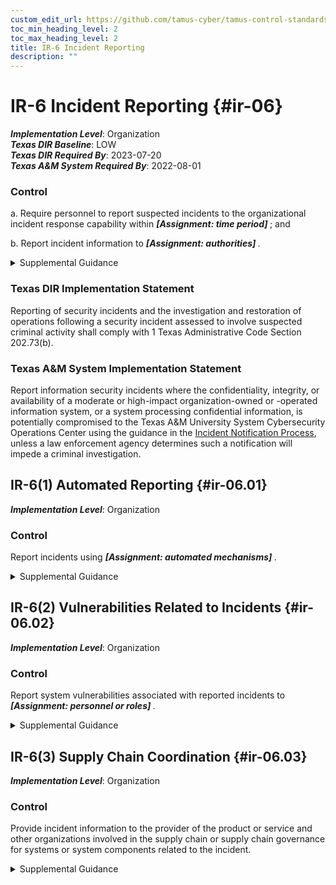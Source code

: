 ```yaml
---
custom_edit_url: https://github.com/tamus-cyber/tamus-control-standards/tree/main/content/tamus.edu/TAMUS_profile.xml
toc_min_heading_level: 2
toc_max_heading_level: 2
title: IR-6 Incident Reporting
description: ""
---
```


# IR-6 Incident Reporting {#ir-06}

_**Implementation Level**_: Organization\
_**Texas DIR Baseline**_: LOW\
_**Texas DIR Required By**_: 2023-07-20\
_**Texas A&M System Required By**_: 2022-08-01

### Control

a. Require personnel to report suspected incidents to the organizational incident response capability within <strong> <em>[Assignment: time period]</em> </strong> ; and

b. Report incident information to <strong> <em>[Assignment: authorities]</em> </strong>.

<details>
  <summary>Supplemental Guidance</summary>

The types of incidents reported, the content and timeliness of the reports, and the designated reporting authorities reflect applicable laws, executive orders, directives, regulations, policies, standards, and guidelines. Incident information can inform risk assessments, control effectiveness assessments, security requirements for acquisitions, and selection criteria for technology products.

</details>

### Texas DIR Implementation Statement

Reporting of security incidents and the investigation and restoration of operations following a security incident assessed to involve suspected criminal activity shall comply with 1 Texas Administrative Code Section 202.73(b).

### Texas A&M System Implementation Statement

Report information security incidents where the confidentiality, integrity, or availability of a moderate or high-impact organization-owned or -operated information system, or a system processing confidential information, is potentially compromised to the Texas A&M University System Cybersecurity Operations Center using the guidance in the <a xmlns="http://csrc.nist.gov/ns/oscal/1.0" href="https://cyber.tamus.edu/policy/guidelines/incident-notification/">Incident Notification Process</a>, unless a law enforcement agency determines such a notification will impede a criminal investigation.

## IR-6(1) Automated Reporting {#ir-06.01}

_**Implementation Level**_: Organization

### Control

Report incidents using <strong> <em>[Assignment: automated mechanisms]</em> </strong>.

<details>
  <summary>Supplemental Guidance</summary>

The recipients of incident reports are specified in <a xmlns="http://csrc.nist.gov/ns/oscal/1.0" href="#ir-6_smt.b">IR-6b</a> . Automated reporting mechanisms include email, posting on websites (with automatic updates), and automated incident response tools and programs.

</details>

## IR-6(2) Vulnerabilities Related to Incidents {#ir-06.02}

_**Implementation Level**_: Organization

### Control

Report system vulnerabilities associated with reported incidents to <strong> <em>[Assignment: personnel or roles]</em> </strong>.

<details>
  <summary>Supplemental Guidance</summary>

Reported incidents that uncover system vulnerabilities are analyzed by organizational personnel including system owners, mission and business owners, senior agency information security officers, senior agency officials for privacy, authorizing officials, and the risk executive (function). The analysis can serve to prioritize and initiate mitigation actions to address the discovered system vulnerability.

</details>

## IR-6(3) Supply Chain Coordination {#ir-06.03}

_**Implementation Level**_: Organization

### Control

Provide incident information to the provider of the product or service and other organizations involved in the supply chain or supply chain governance for systems or system components related to the incident.

<details>
  <summary>Supplemental Guidance</summary>

Organizations involved in supply chain activities include product developers, system integrators, manufacturers, packagers, assemblers, distributors, vendors, and resellers. Entities that provide supply chain governance include the Federal Acquisition Security Council (FASC). Supply chain incidents include compromises or breaches that involve information technology products, system components, development processes or personnel, distribution processes, or warehousing facilities. Organizations determine the appropriate information to share and consider the value gained from informing external organizations about supply chain incidents, including the ability to improve processes or to identify the root cause of an incident.

</details>

